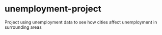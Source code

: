 # unemployment-project
Project using unemployment data to see how cities affect unemployment in surrounding areas

